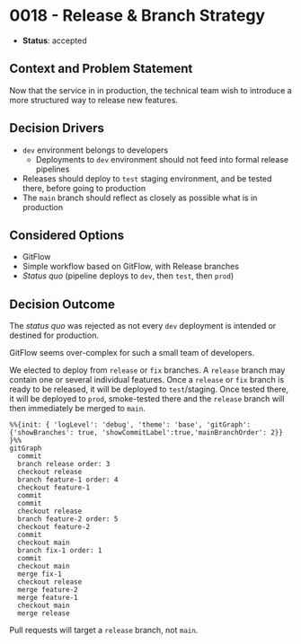 # 0018 - Release & Branch Strategy

* **Status**: accepted

## Context and Problem Statement

Now that the service in in production, the technical team wish to introduce a more structured
way to release new features.

## Decision Drivers

* `dev` environment belongs to developers
  * Deployments to `dev` environment should not feed into formal release pipelines
* Releases should deploy to `test` staging environment, and be tested there, before going to production
* The `main` branch should reflect as closely as possible what is in production

## Considered Options

* GitFlow
* Simple workflow based on GitFlow, with Release branches
* _Status quo_ (pipeline deploys to `dev`, then `test`, then `prod`)

## Decision Outcome

The _status quo_ was rejected as not every `dev` deployment is intended or destined for production.

GitFlow seems over-complex for such a small team of developers.

We elected to deploy from `release` or `fix` branches. A `release` branch may contain one or several
individual features. Once a `release` or `fix` branch is ready to be released, it will be deployed to
`test`/staging. Once tested there, it will be deployed to `prod`, smoke-tested there and the `release`
 branch will then immediately be merged to `main`.

```mermaid
%%{init: { 'logLevel': 'debug', 'theme': 'base', 'gitGraph': {'showBranches': true, 'showCommitLabel':true,'mainBranchOrder': 2}} }%%
gitGraph
  commit
  branch release order: 3
  checkout release
  branch feature-1 order: 4
  checkout feature-1
  commit
  commit
  checkout release
  branch feature-2 order: 5
  checkout feature-2
  commit
  checkout main
  branch fix-1 order: 1
  commit
  checkout main
  merge fix-1
  checkout release
  merge feature-2
  merge feature-1
  checkout main
  merge release
```

Pull requests will target a `release` branch, not `main`.
